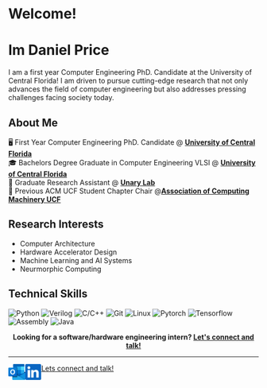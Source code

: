 
# Welcome!

# Im Daniel Price
I am a first year Computer Engineering PhD. Candidate at the University of Central Florida! I am driven to pursue cutting-edge research that not only advances the field of computer engineering but also addresses pressing challenges facing society today.

## About Me
:desktop_computer: First Year Computer Engineering PhD. Candidate @ [**University of Central Florida**](https://www.ucf.edu/) <br>
:mortar_board: Bachelors Degree Graduate in Computer Engineering VLSI @ [**University of Central Florida**](https://www.ucf.edu/) <br>
:microscope: Graduate Research Assistant @ [**Unary Lab**](https://www.unarylab.com/) <br>
:briefcase: Previous ACM UCF Student Chapter Chair @[**Association of Computing Machinery UCF**](https://www.acmucf.org/) <br>

## Research Interests
- Computer Architecture <br>
- Hardware Accelerator Design <br>
- Machine Learning and AI Systems <br>
- Neurmorphic Computing <br>


## Technical Skills

![Python](https://img.shields.io/badge/python-3670A0?logo=python&logoColor=ffdd54)
![Verilog](https://img.shields.io/badge/Verilog-B20838?logo=Verilog&logoColor=white)
![C/C++](https://img.shields.io/badge/-C++-blue?logo=cplusplus)
![Git](https://img.shields.io/badge/git-%23F05033.svg?logo=git&logoColor=orange)
![Linux](https://img.shields.io/badge/linux-%23F05033.svg?logo=linux&logoColor=yellow)
![Pytorch](https://img.shields.io/badge/Pytorch-330F63?logo=PyTorch&logoColor=orange)
![Tensorflow](https://img.shields.io/badge/Tensorflow-330F63?logo=TensorFlow&logoColor=yellow)
![Assembly](https://img.shields.io/badge/Assembly-330F63?logo=verilog&logoColor=red)
![Java](https://img.shields.io/badge/Java-ED8B00?logo=java&logoColor=red)  


<p align="center">
    <b>Looking for a software/hardware engineering intern?
        <a href="https://www.linkedin.com/in/joshuavjoseph">Let's connect and talk!</a>
    </b>
</p>

---

<!--<a href="https://novakcgx.me">
    <img height="32" align="left" alt="Website" src="img/icons/personal.png" />
</a>-->

<a href="mailto:Daniel.Price@ucf.edu">
    <img height="32" align="left" alt="Mail" src="outlook.png" />
</a>

<a href="https://www.linkedin.com/in/joshuavjoseph">
Lets connect and talk!
    <img height="32" align="left" alt="LinkedIn" src="linkedin.png" />
</a>
